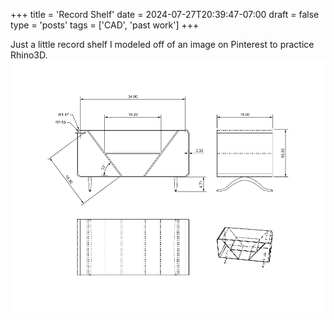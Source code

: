 +++
title = 'Record Shelf'
date = 2024-07-27T20:39:47-07:00
draft = false
type = 'posts'
tags = ['CAD', 'past work']
+++

Just a little record shelf I modeled off of an image on Pinterest to practice Rhino3D.
![A blueprint for a wooden record shelf drawn in black and white.](Featured_Shelf.jpg)
